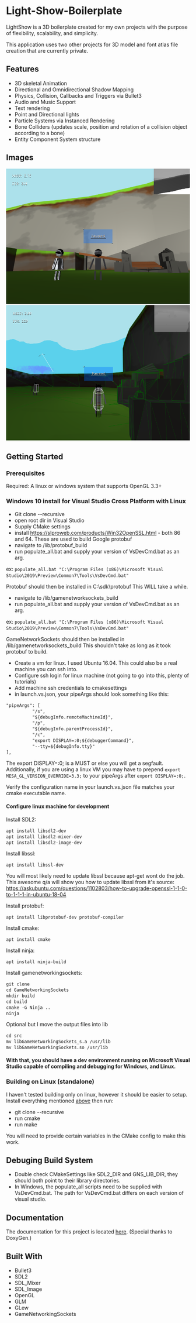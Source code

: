 # Light-Show-Boilerplate
LightShow is a 3D boilerplate created for my own projects with the purpose of flexibility, scalability, and simplicity.

This application uses two other projects for 3D model and font atlas file creation that are currently private.

## Features
* 3D skeletal Animation
* Directional and Omnidirectional Shadow Mapping
* Physics, Collision, Callbacks and Triggers via Bullet3
* Audio and Music Support
* Text rendering
* Point and Directional lights
* Particle Systems via Instanced Rendering
* Bone Colliders (updates scale, position and rotation of a collision object according to a bone)
* Entity Component System structure

## Images
![LSBP-1](https://raw.githubusercontent.com/nanu2000/Light-Show-Boilerplate/master/docs/images/lsbp-1.png)
![LSBP-2](https://raw.githubusercontent.com/nanu2000/Light-Show-Boilerplate/master/docs/images/lsbp-2.png)

## Getting Started

### Prerequisites
Required:
A linux or windows system that supports OpenGL 3.3+

### Windows 10 install for Visual Studio Cross Platform with Linux
* Git clone --recursive
* open root dir in Visual Studio
* Supply CMake settings
* install https://slproweb.com/products/Win32OpenSSL.html - both 86 and 64. These are used to build Google protobuf
* navigate to /lib/protobuf_build
* run populate_all.bat and supply your version of VsDevCmd.bat as an arg. 

ex:
```populate_all.bat "C:\Program Files (x86)\Microsoft Visual Studio\2019\Preview\Common7\Tools\VsDevCmd.bat"```

Protobuf should then be installed in C:\sdk\protobuf
This WILL take a while. 

* navigate to /lib/gamenetworksockets_build
* run populate_all.bat and supply your version of VsDevCmd.bat as an arg. 

ex: 
```populate_all.bat "C:\Program Files (x86)\Microsoft Visual Studio\2019\Preview\Common7\Tools\VsDevCmd.bat"```

GameNetworkSockets should then be installed in /lib/gamenetworksockets_build This shouldn't take as long as it took protobuf to build.

* Create a vm for linux. I used Ubuntu 16.04. This could also be a real machine you can ssh into.
* Configure ssh login for linux machine (not going to go into this, plenty of tutorials)
* Add machine ssh credentials to cmakesettings
* in launch.vs.json, your pipeArgs should look something like this:
```
"pipeArgs": [
          "/s",
          "${debugInfo.remoteMachineId}",
          "/p",
          "${debugInfo.parentProcessId}",
          "/c",
          "export DISPLAY=:0;${debuggerCommand}",
          "--tty=${debugInfo.tty}"
],
```
The export DISPLAY=:0; is a MUST or else you will get a segfault. Additionally, if you are using a linux VM you may have to prepend
```export MESA_GL_VERSION_OVERRIDE=3.3;``` to your pipeArgs after ```export DISPLAY=:0;```.

Verify the configuration name in your launch.vs.json file matches your cmake executable name.

#### Configure linux machine for development
Install SDL2:
``` 
apt install libsdl2-dev  
apt install libsdl2-mixer-dev
apt install libsdl2-image-dev
```
Install libssl:
```
apt install libssl-dev
```
You will most likely need to update libssl because apt-get wont do the job. This awesome q/a will show you how to update libssl from it's source: https://askubuntu.com/questions/1102803/how-to-upgrade-openssl-1-1-0-to-1-1-1-in-ubuntu-18-04

Install protobuf:
```
apt install libprotobuf-dev protobuf-compiler
```
Install cmake:
```
apt install cmake
```
Install ninja:
```
apt install ninja-build
```
Install gamenetworkingsockets:
```
git clone 
cd GameNetworkingSockets
mkdir build
cd build
cmake -G Ninja ..
ninja
```

Optional but I move the output files into lib
```
cd src
mv libGameNetworkingSockets_s.a /usr/lib
mv libGameNetworkingSockets.so /usr/lib
```

#### With that, you should have a dev environment running on Microsoft Visual Studio capable of compiling and debugging for Windows, and Linux. 

### Building on Linux (standalone)
I haven't tested building only on linux, however it should be easier to setup. Install everything mentioned [above](#configure-linux-machine-for-development)
then run:
* git clone --recursive
* run cmake
* run make

You will need to provide certain variables in the CMake config to make this work.

## Debuging Build System
* Double check CMakeSettings like SDL2_DIR and GNS_LIB_DIR, they should both point to their library directories.
* In Windows, the populate_all scripts need to be supplied with VsDevCmd.bat. The path for VsDevCmd.bat differs on each version of visual studio.

## Documentation
The documentation for this project is located [here](https://nanu2000.github.io/Light-Show-Boilerplate/index.html). (Special thanks to DoxyGen.)

## Built With
* Bullet3
* SDL2
* SDL_Mixer
* SDL_Image
* OpenGL
* GLM
* GLew
* GameNetworkingSockets
